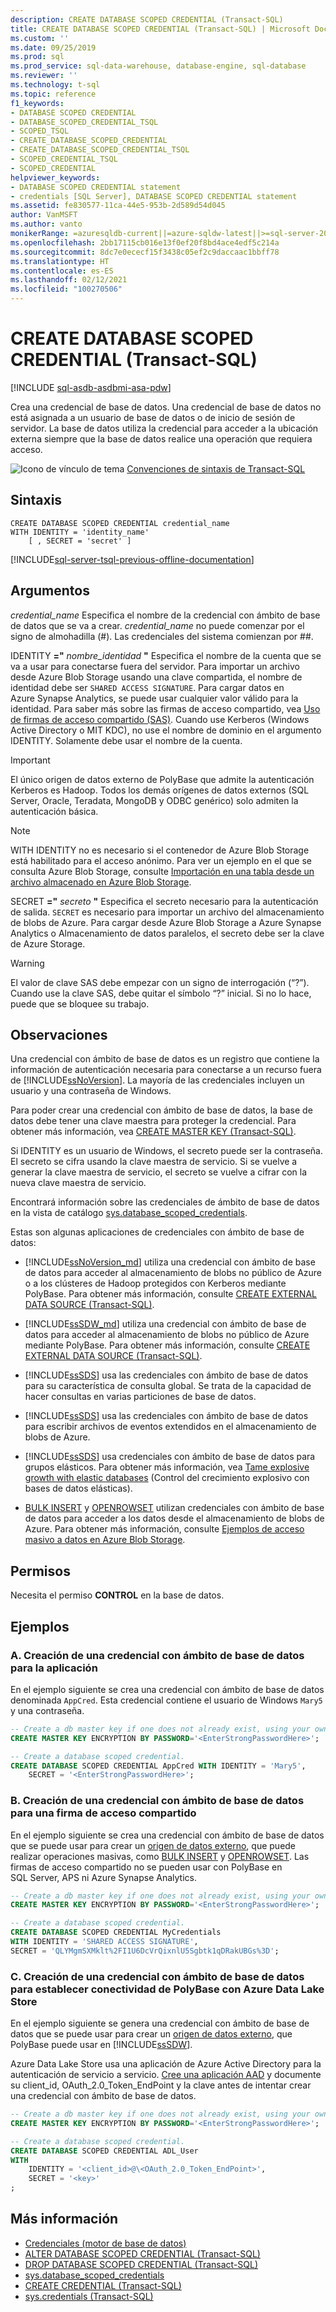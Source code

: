 ```yaml
---
description: CREATE DATABASE SCOPED CREDENTIAL (Transact-SQL)
title: CREATE DATABASE SCOPED CREDENTIAL (Transact-SQL) | Microsoft Docs
ms.custom: ''
ms.date: 09/25/2019
ms.prod: sql
ms.prod_service: sql-data-warehouse, database-engine, sql-database
ms.reviewer: ''
ms.technology: t-sql
ms.topic: reference
f1_keywords:
- DATABASE SCOPED CREDENTIAL
- DATABASE_SCOPED_CREDENTIAL_TSQL
- SCOPED_TSQL
- CREATE_DATABASE_SCOPED_CREDENTIAL
- CREATE_DATABASE_SCOPED_CREDENTIAL_TSQL
- SCOPED_CREDENTIAL_TSQL
- SCOPED_CREDENTIAL
helpviewer_keywords:
- DATABASE SCOPED CREDENTIAL statement
- credentials [SQL Server], DATABASE SCOPED CREDENTIAL statement
ms.assetid: fe830577-11ca-44e5-953b-2d589d54d045
author: VanMSFT
ms.author: vanto
monikerRange: =azuresqldb-current||=azure-sqldw-latest||>=sql-server-2016||>=aps-pdw-2016||>=sql-server-linux-2017||=azuresqldb-mi-current
ms.openlocfilehash: 2bb17115cb016e13f0ef20f8bd4ace4edf5c214a
ms.sourcegitcommit: 8dc7e0ececf15f3438c05ef2c9daccaac1bbff78
ms.translationtype: HT
ms.contentlocale: es-ES
ms.lasthandoff: 02/12/2021
ms.locfileid: "100270506"
---
```

# <a name="create-database-scoped-credential-transact-sql"></a>CREATE DATABASE SCOPED CREDENTIAL (Transact-SQL)

[!INCLUDE [sql-asdb-asdbmi-asa-pdw](../../includes/applies-to-version/sql-asdb-asdbmi-asa-pdw.md)]

Crea una credencial de base de datos. Una credencial de base de datos no está asignada a un usuario de base de datos o de inicio de sesión de servidor. La base de datos utiliza la credencial para acceder a la ubicación externa siempre que la base de datos realice una operación que requiera acceso.

![Icono de vínculo de tema](../../database-engine/configure-windows/media/topic-link.gif "Icono de vínculo de tema") [Convenciones de sintaxis de Transact-SQL](../../t-sql/language-elements/transact-sql-syntax-conventions-transact-sql.md)

## <a name="syntax"></a>Sintaxis

```syntaxsql
CREATE DATABASE SCOPED CREDENTIAL credential_name
WITH IDENTITY = 'identity_name'
    [ , SECRET = 'secret' ]

```

[!INCLUDE[sql-server-tsql-previous-offline-documentation](../../includes/sql-server-tsql-previous-offline-documentation.md)]

## <a name="arguments"></a>Argumentos

*credential_name* Especifica el nombre de la credencial con ámbito de base de datos que se va a crear. *credential_name* no puede comenzar por el signo de almohadilla (#). Las credenciales del sistema comienzan por ##.

IDENTITY **="** _nombre\_identidad_ **"** Especifica el nombre de la cuenta que se va a usar para conectarse fuera del servidor. Para importar un archivo desde Azure Blob Storage usando una clave compartida, el nombre de identidad debe ser `SHARED ACCESS SIGNATURE`. Para cargar datos en Azure Synapse Analytics, se puede usar cualquier valor válido para la identidad. Para saber más sobre las firmas de acceso compartido, vea [Uso de firmas de acceso compartido (SAS)](/azure/storage/storage-dotnet-shared-access-signature-part-1). Cuando use Kerberos (Windows Active Directory o MIT KDC), no use el nombre de dominio en el argumento IDENTITY. Solamente debe usar el nombre de la cuenta.

> [!IMPORTANT]
> El único origen de datos externo de PolyBase que admite la autenticación Kerberos es Hadoop. Todos los demás orígenes de datos externos (SQL Server, Oracle, Teradata, MongoDB y ODBC genérico) solo admiten la autenticación básica.

> [!NOTE]
> WITH IDENTITY no es necesario si el contenedor de Azure Blob Storage está habilitado para el acceso anónimo. Para ver un ejemplo en el que se consulta Azure Blob Storage, consulte [Importación en una tabla desde un archivo almacenado en Azure Blob Storage](../functions/openrowset-transact-sql.md#j-importing-into-a-table-from-a-file-stored-on-azure-blob-storage).

SECRET **="** _secreto_ **"** Especifica el secreto necesario para la autenticación de salida. `SECRET` es necesario para importar un archivo del almacenamiento de blobs de Azure. Para cargar desde Azure Blob Storage a Azure Synapse Analytics o Almacenamiento de datos paralelos, el secreto debe ser la clave de Azure Storage.
> [!WARNING]
> El valor de clave SAS debe empezar con un signo de interrogación (“?”). Cuando use la clave SAS, debe quitar el símbolo “?” inicial. Si no lo hace, puede que se bloquee su trabajo.

## <a name="remarks"></a>Observaciones

Una credencial con ámbito de base de datos es un registro que contiene la información de autenticación necesaria para conectarse a un recurso fuera de [!INCLUDE[ssNoVersion](../../includes/ssnoversion-md.md)]. La mayoría de las credenciales incluyen un usuario y una contraseña de Windows.

Para poder crear una credencial con ámbito de base de datos, la base de datos debe tener una clave maestra para proteger la credencial. Para obtener más información, vea [CREATE MASTER KEY &#40;Transact-SQL&#41;](../../t-sql/statements/create-master-key-transact-sql.md).

Si IDENTITY es un usuario de Windows, el secreto puede ser la contraseña. El secreto se cifra usando la clave maestra de servicio. Si se vuelve a generar la clave maestra de servicio, el secreto se vuelve a cifrar con la nueva clave maestra de servicio.

Encontrará información sobre las credenciales de ámbito de base de datos en la vista de catálogo [sys.database_scoped_credentials](../../relational-databases/system-catalog-views/sys-database-scoped-credentials-transact-sql.md).

Estas son algunas aplicaciones de credenciales con ámbito de base de datos:

- [!INCLUDE[ssNoVersion_md](../../includes/ssnoversion-md.md)] utiliza una credencial con ámbito de base de datos para acceder al almacenamiento de blobs no público de Azure o a los clústeres de Hadoop protegidos con Kerberos mediante PolyBase. Para obtener más información, consulte [CREATE EXTERNAL DATA SOURCE (Transact-SQL)](../../t-sql/statements/create-external-data-source-transact-sql.md).

- [!INCLUDE[ssSDW_md](../../includes/sssdw-md.md)] utiliza una credencial con ámbito de base de datos para acceder al almacenamiento de blobs no público de Azure mediante PolyBase. Para obtener más información, consulte [CREATE EXTERNAL DATA SOURCE (Transact-SQL)](../../t-sql/statements/create-external-data-source-transact-sql.md).

- [!INCLUDE[ssSDS](../../includes/sssds-md.md)] usa las credenciales con ámbito de base de datos para su característica de consulta global. Se trata de la capacidad de hacer consultas en varias particiones de base de datos.

- [!INCLUDE[ssSDS](../../includes/sssds-md.md)] usa las credenciales con ámbito de base de datos para escribir archivos de eventos extendidos en el almacenamiento de blobs de Azure.

- [!INCLUDE[ssSDS](../../includes/sssds-md.md)] usa credenciales con ámbito de base de datos para grupos elásticos. Para obtener más información, vea [Tame explosive growth with elastic databases](/azure/azure-sql/database/elastic-pool-overview) (Control del crecimiento explosivo con bases de datos elásticas).

- [BULK INSERT](../../t-sql/statements/bulk-insert-transact-sql.md) y [OPENROWSET](../../t-sql/functions/openrowset-transact-sql.md) utilizan credenciales con ámbito de base de datos para acceder a los datos desde el almacenamiento de blobs de Azure. Para obtener más información, consulte [Ejemplos de acceso masivo a datos en Azure Blob Storage](../../relational-databases/import-export/examples-of-bulk-access-to-data-in-azure-blob-storage.md). 

## <a name="permissions"></a>Permisos

Necesita el permiso **CONTROL** en la base de datos.

## <a name="examples"></a>Ejemplos

### <a name="a-creating-a-database-scoped-credential-for-your-application"></a>A. Creación de una credencial con ámbito de base de datos para la aplicación

En el ejemplo siguiente se crea una credencial con ámbito de base de datos denominada `AppCred`. Esta credencial contiene el usuario de Windows `Mary5` y una contraseña.

```sql
-- Create a db master key if one does not already exist, using your own password.
CREATE MASTER KEY ENCRYPTION BY PASSWORD='<EnterStrongPasswordHere>';

-- Create a database scoped credential.
CREATE DATABASE SCOPED CREDENTIAL AppCred WITH IDENTITY = 'Mary5',
    SECRET = '<EnterStrongPasswordHere>';
```

### <a name="b-creating-a-database-scoped-credential-for-a-shared-access-signature"></a>B. Creación de una credencial con ámbito de base de datos para una firma de acceso compartido

En el ejemplo siguiente se crea una credencial con ámbito de base de datos que se puede usar para crear un [origen de datos externo](../../t-sql/statements/create-external-data-source-transact-sql.md), que puede realizar operaciones masivas, como [BULK INSERT](../../t-sql/statements/bulk-insert-transact-sql.md) y [OPENROWSET](../../t-sql/functions/openrowset-transact-sql.md). Las firmas de acceso compartido no se pueden usar con PolyBase en SQL Server, APS ni Azure Synapse Analytics.

```sql
-- Create a db master key if one does not already exist, using your own password.
CREATE MASTER KEY ENCRYPTION BY PASSWORD='<EnterStrongPasswordHere>';

-- Create a database scoped credential.
CREATE DATABASE SCOPED CREDENTIAL MyCredentials
WITH IDENTITY = 'SHARED ACCESS SIGNATURE',
SECRET = 'QLYMgmSXMklt%2FI1U6DcVrQixnlU5Sgbtk1qDRakUBGs%3D';
```

### <a name="c-creating-a-database-scoped-credential-for-polybase-connectivity-to-azure-data-lake-store"></a>C. Creación de una credencial con ámbito de base de datos para establecer conectividad de PolyBase con Azure Data Lake Store

En el ejemplo siguiente se genera una credencial con ámbito de base de datos que se puede usar para crear un [origen de datos externo](../../t-sql/statements/create-external-data-source-transact-sql.md), que PolyBase puede usar en [!INCLUDE[ssSDW](../../includes/sssdwfull-md.md)].

Azure Data Lake Store usa una aplicación de Azure Active Directory para la autenticación de servicio a servicio.
[Cree una aplicación AAD](/azure/data-lake-store/data-lake-store-authenticate-using-active-directory) y documente su client_id, OAuth_2.0_Token_EndPoint y la clave antes de intentar crear una credencial con ámbito de base de datos.

```sql
-- Create a db master key if one does not already exist, using your own password.
CREATE MASTER KEY ENCRYPTION BY PASSWORD='<EnterStrongPasswordHere>';

-- Create a database scoped credential.
CREATE DATABASE SCOPED CREDENTIAL ADL_User
WITH
    IDENTITY = '<client_id>@\<OAuth_2.0_Token_EndPoint>',
    SECRET = '<key>'
;
```

## <a name="more-information"></a>Más información

- [Credenciales &#40;motor de base de datos&#41;](../../relational-databases/security/authentication-access/credentials-database-engine.md)
- [ALTER DATABASE SCOPED CREDENTIAL &#40;Transact-SQL&#41;](../../t-sql/statements/alter-database-scoped-credential-transact-sql.md)
- [DROP DATABASE SCOPED CREDENTIAL &#40;Transact-SQL&#41;](../../t-sql/statements/drop-database-scoped-credential-transact-sql.md)
- [sys.database_scoped_credentials](../../relational-databases/system-catalog-views/sys-database-scoped-credentials-transact-sql.md)
- [CREATE CREDENTIAL &#40;Transact-SQL&#41;](../../t-sql/statements/create-credential-transact-sql.md)
- [sys.credentials &#40;Transact-SQL&#41;](../../relational-databases/system-catalog-views/sys-credentials-transact-sql.md)
